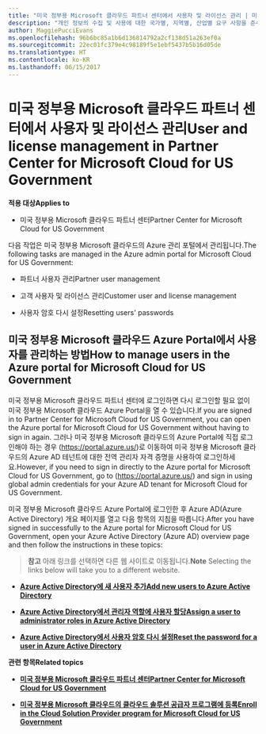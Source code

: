 ```yaml
---
title: "미국 정부용 Microsoft 클라우드 파트너 센터에서 사용자 및 라이선스 관리 | 미국 정부용 Microsoft 클라우드 파트너 센터"
description: "개인 정보의 수집 및 사용에 대한 국가별, 지역별, 산업별 요구 사항을 준수하기 위해 미국 정부용 Microsoft 클라우드 파트너 센터에는 사용자 관리 기능이 제공되지 않습니다. 그 대신 미국 정부용 Microsoft 클라우드 Azure Portal에서 사용자를 추가하고 관리할 수 있습니다."
author: MaggiePucciEvans
ms.openlocfilehash: 96b6bc85a1b6d136814792a2cf138d51a263ef0a
ms.sourcegitcommit: 22ec01fc379e4c98189f5e1ebf5437b5b16d05de
ms.translationtype: HT
ms.contentlocale: ko-KR
ms.lasthandoff: 06/15/2017
---
```

# <a name="user-and-license-management-in-partner-center-for-microsoft-cloud-for-us-government"></a><span data-ttu-id="89ec1-104">미국 정부용 Microsoft 클라우드 파트너 센터에서 사용자 및 라이선스 관리</span><span class="sxs-lookup"><span data-stu-id="89ec1-104">User and license management in Partner Center for Microsoft Cloud for US Government</span></span>

**<span data-ttu-id="89ec1-105">적용 대상</span><span class="sxs-lookup"><span data-stu-id="89ec1-105">Applies to</span></span>**

-  <span data-ttu-id="89ec1-106">미국 정부용 Microsoft 클라우드 파트너 센터</span><span class="sxs-lookup"><span data-stu-id="89ec1-106">Partner Center for Microsoft Cloud for US Government</span></span>

<span data-ttu-id="89ec1-107">다음 작업은 미국 정부용 Microsoft 클라우드의 Azure 관리 포털에서 관리됩니다.</span><span class="sxs-lookup"><span data-stu-id="89ec1-107">The following tasks are managed in the Azure admin portal for Microsoft Cloud for US Government:</span></span>

- <span data-ttu-id="89ec1-108">파트너 사용자 관리</span><span class="sxs-lookup"><span data-stu-id="89ec1-108">Partner user management</span></span>

- <span data-ttu-id="89ec1-109">고객 사용자 및 라이선스 관리</span><span class="sxs-lookup"><span data-stu-id="89ec1-109">Customer user and license management</span></span>

- <span data-ttu-id="89ec1-110">사용자 암호 다시 설정</span><span class="sxs-lookup"><span data-stu-id="89ec1-110">Resetting users' passwords</span></span>


## <a name="how-to-manage-users-in-the-azure-portal-for-microsoft-cloud-for-us-government"></a><span data-ttu-id="89ec1-111">미국 정부용 Microsoft 클라우드 Azure Portal에서 사용자를 관리하는 방법</span><span class="sxs-lookup"><span data-stu-id="89ec1-111">How to manage users in the Azure portal for Microsoft Cloud for US Government</span></span>

<span data-ttu-id="89ec1-112">미국 정부용 Microsoft 클라우드 파트너 센터에 로그인하면 다시 로그인할 필요 없이 미국 정부용 Microsoft 클라우드 Azure Portal을 열 수 있습니다.</span><span class="sxs-lookup"><span data-stu-id="89ec1-112">If you are signed in to Partner Center for Microsoft Cloud for US Government, you can open the Azure portal for Microsoft Cloud for US Government without having to sign in again.</span></span> <span data-ttu-id="89ec1-113">그러나 미국 정부용 Microsoft 클라우드의 Azure Portal에 직접 로그인해야 하는 경우 (https://portal.azure.us/)로 이동하여 미국 정부용 Microsoft 클라우드의 Azure AD 테넌트에 대한 전역 관리자 자격 증명을 사용하여 로그인하세요.</span><span class="sxs-lookup"><span data-stu-id="89ec1-113">However, if you need to sign in directly to the Azure portal for Microsoft Cloud for US Government, go to (https://portal.azure.us/) and sign in using global admin credentials for your Azure AD tenant for Microsoft Cloud for US Government.</span></span>

<span data-ttu-id="89ec1-114">미국 정부용 Microsoft 클라우드 Azure Portal에 로그인한 후 Azure AD(Azure Active Directory) 개요 페이지를 열고 다음 항목의 지침을 따릅니다.</span><span class="sxs-lookup"><span data-stu-id="89ec1-114">After you have signed in successfully to the Azure portal for Microsoft Cloud for US Government, open your Azure Active Directory (Azure AD) overview page and then follow the instructions in these topics:</span></span>

><span data-ttu-id="89ec1-115">**참고**
 아래 링크를 선택하면 다른 웹 사이트로 이동됩니다.</span><span class="sxs-lookup"><span data-stu-id="89ec1-115">**Note**
 Selecting the links below will take you to a different website.</span></span> 

-  [**<span data-ttu-id="89ec1-116">Azure Active Directory에 새 사용자 추가</span><span class="sxs-lookup"><span data-stu-id="89ec1-116">Add new users to Azure Active Directory</span></span>**](https://docs.microsoft.com/azure/active-directory/active-directory-users-create-azure-portal)

-  [**<span data-ttu-id="89ec1-117">Azure Active Directory에서 관리자 역할에 사용자 할당</span><span class="sxs-lookup"><span data-stu-id="89ec1-117">Assign a user to administrator roles in Azure Active Directory</span></span>**](https://docs.microsoft.com/azure/active-directory/active-directory-users-assign-role-azure-portal)

-  [**<span data-ttu-id="89ec1-118">Azure Active Directory에서 사용자 암호 다시 설정</span><span class="sxs-lookup"><span data-stu-id="89ec1-118">Reset the password for a user in Azure Active Directory</span></span>**](https://docs.microsoft.com/azure/active-directory/active-directory-users-reset-password-azure-portal)

**<span data-ttu-id="89ec1-119">관련 항목</span><span class="sxs-lookup"><span data-stu-id="89ec1-119">Related topics</span></span>**

-  [**<span data-ttu-id="89ec1-120">미국 정부용 Microsoft 클라우드 파트너 센터</span><span class="sxs-lookup"><span data-stu-id="89ec1-120">Partner Center for Microsoft Cloud for US Government</span></span>**](partner-center-for-microsoft-us-govt-cloud.md)

-  [**<span data-ttu-id="89ec1-121">미국 정부용 Microsoft 클라우드의 클라우드 솔루션 공급자 프로그램에 등록</span><span class="sxs-lookup"><span data-stu-id="89ec1-121">Enroll in the Cloud Solution Provider program for Microsoft Cloud for US Government</span></span>**](enroll-in-csp-for-microsoft-us-govt-cloud.md)

